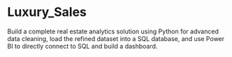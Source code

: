 # Luxury_Sales
Build a complete real estate analytics solution using Python for advanced data cleaning, load the refined dataset into a SQL database, and use Power BI to directly connect to SQL and build a dashboard.
